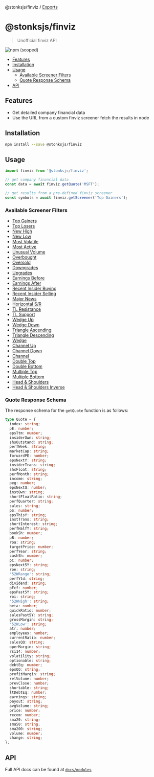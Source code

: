 @stonksjs/finviz / [Exports](modules.md)

# @stonksjs/finviz

> Unofficial finviz API

![npm (scoped)](https://img.shields.io/npm/v/@stonksjs/finviz?color=brightgreen&style=flat-square)

- [Features](#features)
- [Installation](#installation)
- [Usage](#usage)
  - [Available Screener Filters](#available-screener-filters)
  - [Quote Response Schema](#quote-response-schema)
- [API](#api)

## Features

- Get detailed company financial data
- Use the URL from a custom finviz screener fetch the results in node

## Installation

```bash
npm install --save @stonksjs/finviz
```

## Usage

```js
import finviz from '@stonksjs/finviz';

// get company financial data
const data = await finviz.getQuote('MSFT');

// get results from a pre-defined finviz screener
const symbols = await finviz.getScreener('Top Gainers');
```

### Available Screener Filters

- [Top Gainers](https://finviz.com/screener.ashx?v=111&s=ta_topgainers)
- [Top Losers](https://finviz.com/screener.ashx?v=111&s=ta_toplosers)
- [New High](https://finviz.com/screener.ashx?v=111&s=ta_newhigh)
- [New Low](https://finviz.com/screener.ashx?v=111&s=ta_newlow)
- [Most Volatile](https://finviz.com/screener.ashx?v=111&s=ta_mostvolatile)
- [Most Active](https://finviz.com/screener.ashx?v=111&s=ta_mostactive)
- [Unusual Volume](https://finviz.com/screener.ashx?v=111&s=ta_unusualvolume)
- [Overbought](https://finviz.com/screener.ashx?v=111&s=ta_overbought)
- [Oversold](https://finviz.com/screener.ashx?v=111&s=ta_oversold)
- [Downgrades](https://finviz.com/screener.ashx?v=111&s=n_downgrades)
- [Upgrades](https://finviz.com/screener.ashx?v=111&s=n_upgrades)
- [Earnings Before](https://finviz.com/screener.ashx?v=111&s=n_earningsbefore)
- [Earnings After](https://finviz.com/screener.ashx?v=111&s=n_earningsafter)
- [Recent Insider Buying](https://finviz.com/screener.ashx?v=111&s=it_latestbuys)
- [Recent Insider Selling](https://finviz.com/screener.ashx?v=111&s=it_latestsales)
- [Major News](https://finviz.com/screener.ashx?v=111&s=n_majornews)
- [Horizontal S/R](https://finviz.com/screener.ashx?v=111&s=ta_p_horizontal)
- [TL Resistance](https://finviz.com/screener.ashx?v=111&s=ta_p_tlresistance)
- [TL Support](https://finviz.com/screener.ashx?v=111&s=ta_p_tlsupport)
- [Wedge Up](https://finviz.com/screener.ashx?v=111&s=ta_p_wedgeup)
- [Wedge Down](https://finviz.com/screener.ashx?v=111&s=ta_p_wedgedown)
- [Triangle Ascending](https://finviz.com/screener.ashx?v=111&s=ta_p_wedgeresistance)
- [Triangle Descending](https://finviz.com/screener.ashx?v=111&s=ta_p_wedgesupport)
- [Wedge](https://finviz.com/screener.ashx?v=111&s=ta_p_wedge)
- [Channel Up](https://finviz.com/screener.ashx?v=111&s=ta_p_channelup)
- [Channel Down](https://finviz.com/screener.ashx?v=111&s=ta_p_channeldown)
- [Channel](https://finviz.com/screener.ashx?v=111&s=ta_p_channel)
- [Double Top](https://finviz.com/screener.ashx?v=111&s=ta_p_doubletop)
- [Double Bottom](https://finviz.com/screener.ashx?v=111&s=ta_p_doublebottom)
- [Multiple Top](https://finviz.com/screener.ashx?v=111&s=ta_p_multipletop)
- [Multiple Bottom](https://finviz.com/screener.ashx?v=111&s=ta_p_multiplebottom)
- [Head & Shoulders](https://finviz.com/screener.ashx?v=111&s=ta_p_headandshoulders)
- [Head & Shoulders Inverse](https://finviz.com/screener.ashx?v=111&s=ta_p_headandshouldersinv)

### Quote Response Schema

The response schema for the `getQuote` function is as follows:

```ts
type Quote = {
  index: string;
  pE: number;
  epsTtm: number;
  insiderOwn: string;
  shsOutstand: string;
  perfWeek: string;
  marketCap: string;
  forwardPE: number;
  epsNextY: string;
  insiderTrans: string;
  shsFloat: string;
  perfMonth: string;
  income: string;
  peg: number;
  epsNextQ: number;
  instOwn: string;
  shortFloatRatio: string;
  perfQuarter: string;
  sales: string;
  pS: number;
  epsThisY: string;
  instTrans: string;
  shortInterest: string;
  perfHalfY: string;
  bookSh: number;
  pB: number;
  roa: string;
  targetPrice: number;
  perfYear: string;
  cashSh: number;
  pC: number;
  epsNext5Y: string;
  roe: string;
  '52WRange': string;
  perfYtd: string;
  dividend: string;
  pFcf: number;
  epsPast5Y: string;
  roi: string;
  '52WHigh': string;
  beta: number;
  quickRatio: number;
  salesPast5Y: string;
  grossMargin: string;
  '52WLow': string;
  atr: number;
  employees: number;
  currentRatio: number;
  salesQQ: string;
  operMargin: string;
  rsi14: number;
  volatility: string;
  optionable: string;
  debtEq: number;
  epsQQ: string;
  profitMargin: string;
  relVolume: number;
  prevClose: number;
  shortable: string;
  ltDebtEq: number;
  earnings: string;
  payout: string;
  avgVolume: string;
  price: number;
  recom: number;
  sma20: string;
  sma50: string;
  sma200: string;
  volume: number;
  change: string;
};
```

## API

Full API docs can be found at
[`docs/modules`](https://github.com/nielse63/stonksjs/blob/main/packages/finviz/docs/modules.md)
